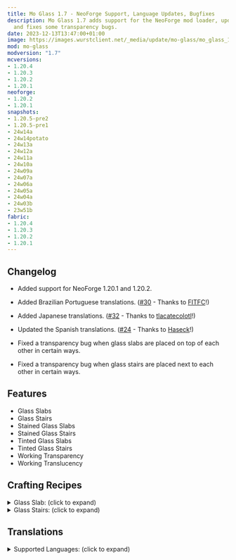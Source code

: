 ```yaml
---
title: Mo Glass 1.7 - NeoForge Support, Language Updates, Bugfixes
description: Mo Glass 1.7 adds support for the NeoForge mod loader, updates localizations
  and fixes some transparency bugs.
date: 2023-12-13T13:47:00+01:00
image: https://images.wurstclient.net/_media/update/mo-glass/mo_glass_1.7_540p.webp
mod: mo-glass
modversion: "1.7"
mcversions:
- 1.20.4
- 1.20.3
- 1.20.2
- 1.20.1
neoforge:
- 1.20.2
- 1.20.1
snapshots:
- 1.20.5-pre2
- 1.20.5-pre1
- 24w14a
- 24w14potato
- 24w13a
- 24w12a
- 24w11a
- 24w10a
- 24w09a
- 24w07a
- 24w06a
- 24w05a
- 24w04a
- 24w03b
- 23w51b
fabric:
- 1.20.4
- 1.20.3
- 1.20.2
- 1.20.1
---
```

## Changelog

- Added support for NeoForge 1.20.1 and 1.20.2.

- Added Brazilian Portuguese translations. ([#30](https://github.com/Wurst-Imperium/Mo-Glass/pull/30) - Thanks to [FITFC](https://github.com/FITFC)!)

- Added Japanese translations. ([#32](https://github.com/Wurst-Imperium/Mo-Glass/pull/32) - Thanks to [tlacatecolotl](https://github.com/tlacatecolotl)!)

- Updated the Spanish translations. ([#24](https://github.com/Wurst-Imperium/Mo-Glass/pull/24) - Thanks to [Haseck](https://github.com/Haseck)!)

- Fixed a transparency bug when glass slabs are placed on top of each other in certain ways.

- Fixed a transparency bug when glass stairs are placed next to each other in certain ways.

## Features

- Glass Slabs
- Glass Stairs
- Stained Glass Slabs
- Stained Glass Stairs
- Tinted Glass Slabs
- Tinted Glass Stairs
- Working Transparency
- Working Translucency

## Crafting Recipes

<details>
  <summary>Glass Slab: (click to expand)</summary>
  
  ![glass slab crafting recipe](https://user-images.githubusercontent.com/10100202/69957444-5a2ddc80-150b-11ea-8c8c-e2afc5d72fb7.png)  
  ![glass slab stonecutter recipe](https://user-images.githubusercontent.com/10100202/70445670-2a974b00-1a9c-11ea-9a09-46c304cd167b.png)
</details>

<details>
  <summary>Glass Stairs: (click to expand)</summary>
  
  ![glass stairs crafting recipe](https://user-images.githubusercontent.com/10100202/69957446-5bf7a000-150b-11ea-8e61-d189de63333d.png)  
  ![glass stairs stonecutter recipe](https://user-images.githubusercontent.com/10100202/70445677-2c610e80-1a9c-11ea-8e1b-108863b47124.png)
</details>

## Translations

<details>
  <summary>Supported Languages: (click to expand)</summary>

  - Chinese (Simplified/Mainland)
  - Chinese (Traditional/Taiwan)
  - English (US)
  - French (France)
  - German (Germany)
  - Italian (Italy)
  - Japanese (Japan)
  - Oshiwambo (Oshindonga)
  - Oshiwambo (Oshikwanyama)
  - Portuguese (Brazil)
  - Russian (Russia)
  - Spanish (Argentina)
  - Spanish (Chile)
  - Spanish (Ecuador)
  - Spanish (Spain)
  - Spanish (Mexico)
  - Spanish (Uruguay)
  - Spanish (Venezuela)
</details>
